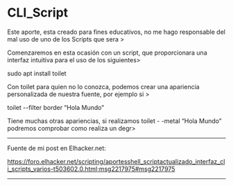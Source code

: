 # CLI_Script

Este aporte, esta creado para fines educativos, no me hago responsable del mal uso de uno de los Scripts que sera >

Comenzaremos en esta ocasión con un script, que proporcionara una interfaz intuitiva para el uso de los siguientes>

sudo apt install toilet

Con toilet para quien no lo conozca, podemos crear una apariencia personalizada de nuestra fuente, por ejemplo si >

toilet --filter border “Hola Mundo”

Tiene muchas otras apariencias, si realizamos toilet - -metal “Hola Mundo” podremos comprobar como realiza un degr>

-------------------------------------------------------------------------------


Fuente de mi post en Elhacker.net:

https://foro.elhacker.net/scripting/aportesshell_scriptactualizado_interfaz_cli_scripts_varios-t503602.0.html;msg2217975#msg2217975

-------------------------------------------------------------------------------

